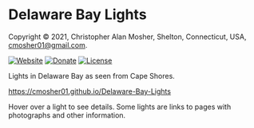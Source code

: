 # Delaware Bay Lights

Copyright © 2021, Christopher Alan Mosher, Shelton, Connecticut, USA, <cmosher01@gmail.com>.

[![Website](https://img.shields.io/website/https/cmosher01.github.io/Delaware-Bay-Lights.svg)](https://cmosher01.github.io/Delaware-Bay-Lights)
[![Donate](https://img.shields.io/badge/Donate-PayPal-green.svg)](https://www.paypal.com/cgi-bin/webscr?cmd=_s-xclick&hosted_button_id=CVSSQ2BWDCKQ2)
[![License](https://img.shields.io/github/license/cmosher01/Delaware-Bay-Lights.svg)](https://www.gnu.org/licenses/gpl.html)

Lights in Delaware Bay as seen from Cape Shores.

https://cmosher01.github.io/Delaware-Bay-Lights

Hover over a light to see details. Some lights are links to pages with
photographs and other information.
